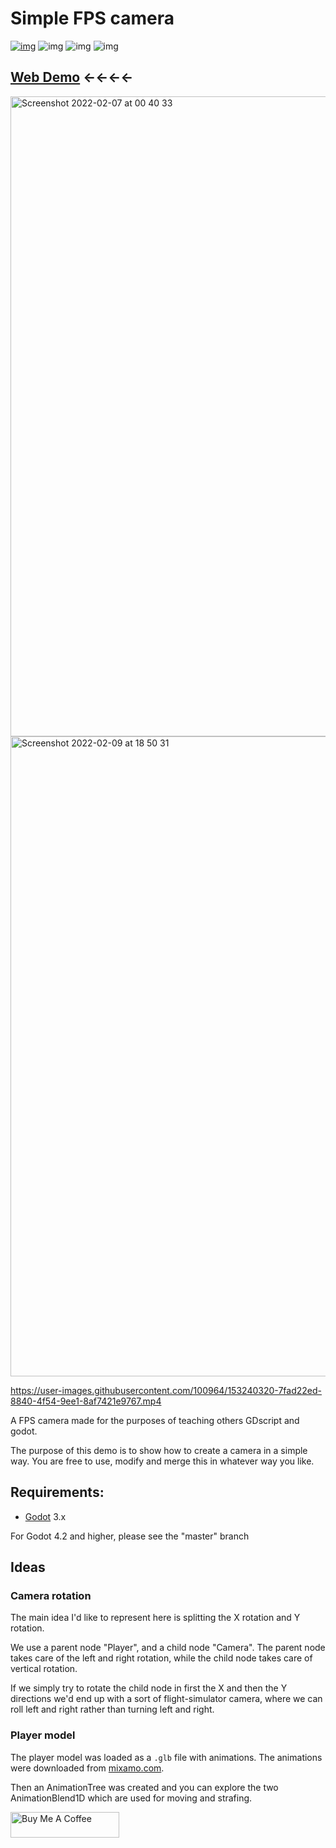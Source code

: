 # Simple FPS camera

[![img](https://awesome.re/mentioned-badge.svg)](https://github.com/godotengine/awesome-godot)
![img](https://img.shields.io/github/license/tavurth/godot-simple-fps-camera.svg)
![img](https://img.shields.io/github/repo-size/tavurth/godot-simple-fps-camera.svg)
![img](https://img.shields.io/github/languages/code-size/tavurth/godot-simple-fps-camera.svg)

## [Web Demo](https://tavurth.itch.io/godot-simple-fps-camera) ←←←←

<img width="1024" alt="Screenshot 2022-02-07 at 00 40 33" src="https://user-images.githubusercontent.com/100964/152702489-7aa8abcf-82bc-448e-b9c3-baf253622e63.png">

<img width="1024" alt="Screenshot 2022-02-09 at 18 50 31" src="https://user-images.githubusercontent.com/100964/153238017-46e08fa0-fc01-40b6-bdaf-2d98ade3cb6a.png">

https://user-images.githubusercontent.com/100964/153240320-7fad22ed-8840-4f54-9ee1-8af7421e9767.mp4

A FPS camera made for the purposes of teaching others GDscript and godot.

The purpose of this demo is to show how to create a camera in a simple way.
You are free to use, modify and merge this in whatever way you like.

<a id="orgcc1c9d3"></a>

## Requirements:

- [Godot](https://godotengine.org) 3.x

For Godot 4.2 and higher, please see the "master" branch

<a id="orgb9a9226"></a>

## Ideas

### Camera rotation

The main idea I'd like to represent here is splitting the X rotation and Y rotation.

We use a parent node "Player", and a child node "Camera". The parent node takes care of the left and
right rotation, while the child node takes care of vertical rotation.

If we simply try to rotate the child node in first the X and then the Y directions
we'd end up with a sort of flight-simulator camera, where we can roll left and right rather
than turning left and right.

### Player model

The player model was loaded as a `.glb` file with animations. The animations were downloaded from [mixamo.com](mixamo.com).

Then an AnimationTree was created and you can explore the two AnimationBlend1D which are used for moving and strafing.

<a href="https://www.buymeacoffee.com/tavurth" target="_blank"><img src="https://cdn.buymeacoffee.com/buttons/default-orange.png" alt="Buy Me A Coffee" height="41" width="174"></a>
